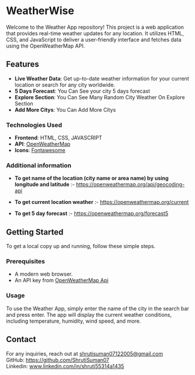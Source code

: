 # WeatherWise

Welcome to the Weather App repository! This project is a web application that provides real-time weather updates for any location. It utilizes HTML, CSS, and JavaScript to deliver a user-friendly interface and fetches data using the OpenWeatherMap API.

## Features

- **Live Weather Data**: Get up-to-date weather information for your current location or search for any city worldwide.
- **5 Days Forecast**: You Can See your city 5 days forecast 
- **Explore Section**: You Can See Many Random City Weather On Explore Section
- **Add More Citys**: You Can Add More Citys 

### Technologies Used 

- **Frontend**: HTML, CSS, JAVASCRIPT
- **API**: [OpenWeatherMap](https://openweathermap.org/)
- **Icons**: [Fontawesome](https://fontawesome.com/)

### Additional information 

- **To get name of the location (city name or area name) by using longitude and latitude** :- 
https://openweathermap.org/api/geocoding-api

- **To get current location weather** :- 
https://openweathermap.org/current

- **To get 5 day forecast** :-  https://openweathermap.org/forecast5

## Getting Started

To get a local copy up and running, follow these simple steps.

### Prerequisites

- A modern web browser.
- An API key from [OpenWeatherMap Api](https://home.openweathermap.org/api_keys)

### Usage

To use the Weather App, simply enter the name of the city in the search bar and press enter. The app will display the current weather conditions, including temperature, humidity, wind speed, and more.

## Contact
For any inquiries, reach out at shrutisuman07122005@gmail.com<br>
GitHub: https://github.com/ShrutiSuman07<br>
Linkedin: www.linkedin.com/in/shruti55314a1435<br>

